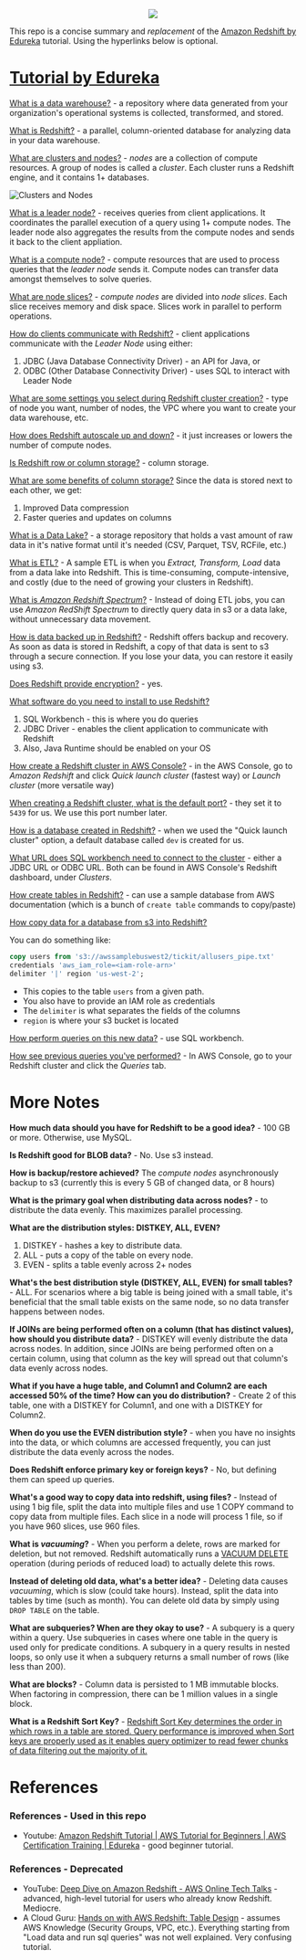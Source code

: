 <p align="center">
    <img src="images/redshift_logo.png">
</p>


This repo is a concise summary and _replacement_ of the [Amazon Redshift by Edureka](https://www.youtube.com/watch?v=fc5WPKnbam8) tutorial. Using the hyperlinks below is optional.


# [Tutorial by Edureka](https://www.youtube.com/watch?v=fc5WPKnbam8)

[What is a data warehouse?](https://youtu.be/fc5WPKnbam8?t=75) - a repository where data generated from your organization's operational systems is collected, transformed, and stored.

[What is Redshift?](https://youtu.be/fc5WPKnbam8?t=349) - a parallel, column-oriented database for analyzing data in your data warehouse.

[What are clusters and nodes?](https://youtu.be/fc5WPKnbam8?t=381) - _nodes_ are a collection of compute resources. A group of nodes is called a _cluster_. Each cluster runs a Redshift engine, and it contains 1+ databases.

![Clusters and Nodes](./images/clustersAndNodes.png)

[What is a leader node?](https://youtu.be/fc5WPKnbam8?t=397) - receives queries from client applications. It coordinates the parallel execution of a query using 1+ compute nodes. The leader node also aggregates the results from the compute nodes and sends it back to the client appliation.

[What is a compute node?](https://youtu.be/fc5WPKnbam8?t=422) - compute resources that are used to process queries that the _leader node_ sends it. Compute nodes can transfer data amongst themselves to solve queries.

[What are node slices?](https://youtu.be/fc5WPKnbam8?t=435) - _compute nodes_ are divided into _node slices_. Each slice receives memory and disk space. Slices work in parallel to perform operations.

[How do clients communicate with Redshift?](https://youtu.be/fc5WPKnbam8?t=466) - client applications  communicate with the _Leader Node_ using either:

1. JDBC (Java Database Connectivity Driver) - an API for Java, or
1. ODBC (Other Database Connectivity Driver) - uses SQL to interact with Leader Node

[What are some settings you select during Redshift cluster creation?](https://youtu.be/fc5WPKnbam8?t=598) - type of node you want, number of nodes, the VPC where you want to create your data warehouse, etc.

[How does Redshift autoscale up and down?](https://youtu.be/fc5WPKnbam8?t=657) - it just increases or lowers the number of compute nodes.

[Is Redshift row or column storage?](https://youtu.be/fc5WPKnbam8?t=730) - column storage.

[What are some benefits of column storage?](https://youtu.be/fc5WPKnbam8?t=817) Since the data is stored next to each other, we get:
1. Improved Data compression
1. Faster queries and updates on columns

[What is a Data Lake?](https://youtu.be/fc5WPKnbam8?t=962) - a storage repository that holds a vast amount of raw data in it's native format until it's needed (CSV, Parquet, TSV, RCFile, etc.)

[What is ETL?](https://youtu.be/fc5WPKnbam8?t=977) - A sample ETL is when you _Extract, Transform, Load_ data from a data lake into Redshift. This is time-consuming, compute-intensive, and costly (due to the need of growing your clusters in Redshift).

[What is _Amazon Redshift Spectrum_?](https://youtu.be/fc5WPKnbam8?t=1012) - Instead of doing ETL jobs, you can use _Amazon RedShift Spectrum_ to directly query data in s3 or a data lake, without unnecessary data movement.

[How is data backed up in Redshift?](https://youtu.be/fc5WPKnbam8?t=1034) - Redshift offers backup and recovery. As soon as data is stored in Redshift, a copy of that data is sent to s3 through a secure connection. If you lose your data, you can restore it easily using s3.

[Does Redshift provide encryption?](https://youtu.be/fc5WPKnbam8?t=1059) - yes.

[What software do you need to install to use Redshift?](https://youtu.be/fc5WPKnbam8?t=1097)

1. SQL Workbench - this is where you do queries
1. JDBC Driver - enables the client application to communicate with Redshift
1. Also, Java Runtime should be enabled on your OS

[How create a Redshift cluster in AWS Console?](https://youtu.be/fc5WPKnbam8?t=1230) - in the AWS Console, go to _Amazon Redshift_ and click _Quick launch cluster_ (fastest way) or _Launch cluster_ (more versatile way)

[When creating a Redshift cluster, what is the default port?](https://youtu.be/fc5WPKnbam8?t=1348) - they set it to `5439` for us. We use this port number later.

[How is a database created in Redshift?](https://youtu.be/fc5WPKnbam8?t=1459) - when we used the "Quick launch cluster" option, a default database called `dev` is created for us.

[What URL does SQL workbench need to connect to the cluster](https://youtu.be/fc5WPKnbam8?t=1571) - either a JDBC URL or ODBC URL. Both can be found in AWS Console's Redshift dashboard, under _Clusters_.

[How create tables in Redshift?](https://youtu.be/fc5WPKnbam8?t=1669) - can use a sample database from AWS documentation (which is a bunch of `create table` commands to copy/paste)

[How copy data for a database from s3 into Redshift?](https://youtu.be/fc5WPKnbam8?t=1742)

You can do something like:

```sql
copy users from 's3://awssamplebuswest2/tickit/allusers_pipe.txt'
credentials 'aws_iam_role=<iam-role-arn>'
delimiter '|' region 'us-west-2';
```
- This copies to the table `users` from a given path.
- You also have to provide an IAM role as credentials
- The `delimiter` is what separates the fields of the columns
- `region` is where your s3 bucket is located

[How perform queries on this new data?](https://youtu.be/fc5WPKnbam8?t=1878) - use SQL workbench.

[How see previous queries you've performed?](https://youtu.be/fc5WPKnbam8?t=1981) - In AWS Console, go to your Redshift cluster and click the _Queries_ tab.


# More Notes

__How much data should you have for Redshift to be a good idea?__ - 100 GB or more. Otherwise, use MySQL.

__Is Redshift good for BLOB data?__ - No. Use s3 instead.

__How is backup/restore achieved?__ The _compute nodes_ asynchronously backup to s3 (currently this is every 5 GB of changed data, or 8 hours)

__What is the primary goal when distributing data across nodes?__ - to distribute the data evenly. This maximizes parallel processing.

__What are the distribution styles: DISTKEY, ALL, EVEN?__

1. DISTKEY - hashes a key to distribute data.
1. ALL - puts a copy of the table on every node.
1. EVEN - splits a table evenly across 2+ nodes

__What's the best distribution style (DISTKEY, ALL, EVEN) for small tables?__ - ALL. For scenarios where a big table is being joined with a small table, it's beneficial that the small table exists on the same node, so no data transfer happens between nodes.

__If JOINs are being performed often on a column (that has distinct values), how should you distribute data?__ - DISTKEY will evenly distribute the data across nodes. In addition, since JOINs are being performed often on a certain column, using that column as the key will spread out that column's data evenly across nodes.

__What if you have a huge table, and Column1 and Column2 are each accessed 50% of the time? How can you do distribution?__ - Create 2 of this table, one with a DISTKEY for Column1, and one with a DISTKEY for Column2.

__When do you use the EVEN distribution style?__ - when you have no insights into the data, or which columns are accessed frequently, you can just distribute the data evenly across the nodes.

__Does Redshift enforce primary key or foreign keys?__ - No, but defining them can speed up queries.

__What's a good way to copy data into redshift, using files?__ - Instead of using 1 big file, split the data into multiple files and use 1 COPY command to copy data from multiple files. Each slice in a node will process 1 file, so if you have 960 slices, use 960 files.

__What is _vacuuming_?__ - When you perform a delete, rows are marked for deletion, but not removed. Redshift automatically runs a [VACUUM DELETE](https://docs.aws.amazon.com/en_pv/redshift/latest/dg/t_Reclaiming_storage_space202.html) operation (during periods of reduced load) to actually delete this rows.

__Instead of deleting old data, what's a better idea?__ - Deleting data causes _vacuuming_, which is slow (could take hours). Instead, split the data into tables by time (such as month). You can delete old data by simply using `DROP TABLE` on the table.

__What are subqueries? When are they okay to use?__ - A subquery is a query within a query. Use subqueries in cases where one table in the query is used only for predicate conditions. A subquery in a query results in nested loops, so only use it when a subquery returns a small number of rows (like less than 200).

__What are blocks?__ - Column data is persisted to 1 MB immutable blocks. When factoring in compression, there can be 1 million values in a single block.

__What is a Redshift Sort Key?__ - [Redshift Sort Key determines the order in which rows in a table are stored. Query performance is improved when Sort keys are properly used as it enables query optimizer to read fewer chunks of data filtering out the majority of it.](https://hevodata.com/blog/redshift-sort-keys-choosing-best-sort-style/)

# References

### References - Used in this repo

- Youtube: [Amazon Redshift Tutorial | AWS Tutorial for Beginners | AWS Certification Training | Edureka](https://www.youtube.com/watch?v=fc5WPKnbam8) - good beginner tutorial.

### References - Deprecated

- YouTube: [Deep Dive on Amazon Redshift - AWS Online Tech Talks](https://www.youtube.com/watch?v=Hur-p3kGDTA) - advanced, high-level tutorial for users who already know Redshift. Mediocre.
- A Cloud Guru: [Hands on with AWS Redshift: Table Design](https://learn.acloud.guru/course/aws-redshift-table-design/dashboard) - assumes AWS Knowledge (Security Groups, VPC, etc.). Everything starting from "Load data and run sql queries" was not well explained. Very confusing tutorial.
